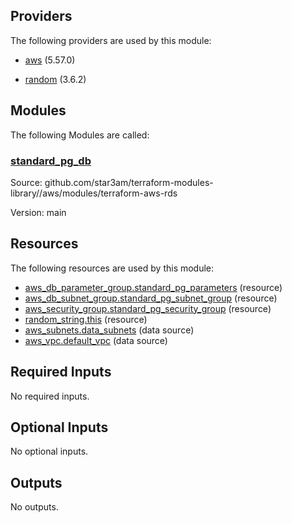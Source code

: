 ## Providers

The following providers are used by this module:

- <a name="provider_aws"></a> [aws](#provider_aws) (5.57.0)

- <a name="provider_random"></a> [random](#provider_random) (3.6.2)

## Modules

The following Modules are called:

### <a name="module_standard_pg_db"></a> [standard_pg_db](#module_standard_pg_db)

Source: github.com/star3am/terraform-modules-library//aws/modules/terraform-aws-rds

Version: main

## Resources

The following resources are used by this module:

- [aws_db_parameter_group.standard_pg_parameters](https://registry.terraform.io/providers/hashicorp/aws/latest/docs/resources/db_parameter_group) (resource)
- [aws_db_subnet_group.standard_pg_subnet_group](https://registry.terraform.io/providers/hashicorp/aws/latest/docs/resources/db_subnet_group) (resource)
- [aws_security_group.standard_pg_security_group](https://registry.terraform.io/providers/hashicorp/aws/latest/docs/resources/security_group) (resource)
- [random_string.this](https://registry.terraform.io/providers/hashicorp/random/latest/docs/resources/string) (resource)
- [aws_subnets.data_subnets](https://registry.terraform.io/providers/hashicorp/aws/latest/docs/data-sources/subnets) (data source)
- [aws_vpc.default_vpc](https://registry.terraform.io/providers/hashicorp/aws/latest/docs/data-sources/vpc) (data source)

## Required Inputs

No required inputs.

## Optional Inputs

No optional inputs.

## Outputs

No outputs.
